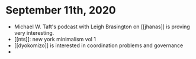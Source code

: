 # September 11th, 2020
- Michael W. Taft's podcast with Leigh Brasington on [[jhanas]] is proving very interesting.
- [[nts]]: new york minimalism vol 1
- [[dyokomizo]] is interested in coordination problems and governance
- 


